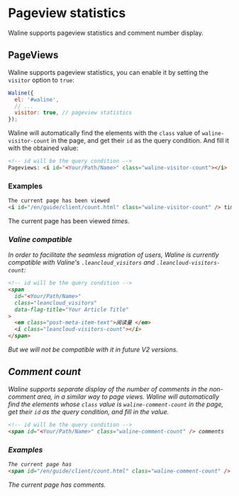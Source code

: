 # Pageview statistics

Waline supports pageview statistics and comment number display.

<!-- more -->

## PageViews

Waline supports pageview statistics, you can enable it by setting the `visitor` option to `true`:

```js
Waline({
  el: '#waline',
  // ...
  visitor: true, // pageview statistics
});
```

Waline will automatically find the elements with the `class` value of `waline-visitor-count` in the page, and get their `id` as the query condition. And fill it with the obtained value:

```html
<!-- id will be the query condition -->
Pageviews: <i id="<Your/Path/Name>" class="waline-visitor-count"></i>
```

### Examples

```html
The current page has been viewed
<i id="/en/guide/client/count.html" class="waline-visitor-count" /> times.
```

The current page has been viewed
<i id="/en/guide/client/count.html" class="waline-visitor-count" /> times.

### Valine compatible

In order to facilitate the seamless migration of users, Waline is currently compatible with Valine's `.leancloud_visitors` and `.leancloud-visitors-count`:

```html
<!-- id will be the query condition -->
<span
  id="<Your/Path/Name>"
  class="leancloud_visitors"
  data-flag-title="Your Article Title"
>
  <em class="post-meta-item-text">阅读量 </em>
  <i class="leancloud-visitors-count"></i>
</span>
```

But we will not be compatible with it in future V2 versions.

## Comment count

Waline supports separate display of the number of comments in the non-comment area, in a similar way to page views. Waline will automatically find the elements whose `class` value is `waline-comment-count` in the page, get their `id` as the query condition, and fill in the value.

```html
<!-- id will be the query condition -->
<span id="<Your/Path/Name>" class="waline-comment-count" /> comments
```

### Examples

```html
The current page has
<span id="/en/guide/client/count.html" class="waline-comment-count" /> comments.
```

The current page has
<span id="/en/guide/client/count.html" class="waline-comment-count" /> comments.
